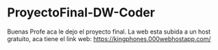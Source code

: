 # ProyectoFinal-DW-Coder
Buenas Profe aca le dejo el proyecto final. La web esta subida a un host gratuito, aca tiene el link
web: https://kingphones.000webhostapp.com/
